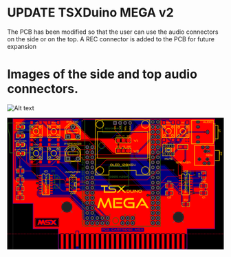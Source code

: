# UPDATE TSXDuino MEGA v2

The PCB has been modified so that the user can use the audio connectors on the side or on the top. A REC connector is added to the PCB for future expansion

# Images of the side and top audio connectors.

![Alt text](https://raw.githubusercontent.com/capsule5000/TSXDuino-MEGA/TSXduino-MEGA_v2/Images/Tsxduino_mega_v2_1.png?raw=true "Title")

![Alt text](https://raw.githubusercontent.com/capsule5000/TSXDuino-MEGA/master/Images/img11.png?raw=true "Title")
